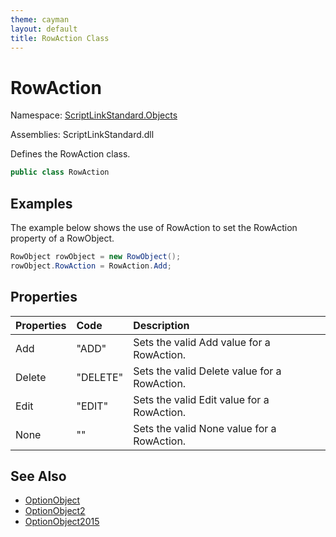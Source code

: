 ```yaml
---
theme: cayman
layout: default
title: RowAction Class
---
```


# RowAction

Namespace: [ScriptLinkStandard.Objects](./)

Assemblies: ScriptLinkStandard.dll

Defines the RowAction class.

``` c#
public class RowAction
```

## Examples

The example below shows the use of RowAction to set the RowAction property of a RowObject.

```c#
RowObject rowObject = new RowObject();
rowObject.RowAction = RowAction.Add;
```

## Properties

| Properties | Code | Description |
|:-----------|:-----|:------------|
| Add | "ADD" | Sets the valid Add value for a RowAction. |
| Delete | "DELETE" | Sets the valid Delete value for a RowAction. |
| Edit | "EDIT" | Sets the valid Edit value for a RowAction. |
| None | "" | Sets the valid None value for a RowAction. |

## See Also

* [OptionObject](./optionobject.md)
* [OptionObject2](./optionobject2.md)
* [OptionObject2015](./optionobject2015.md)
